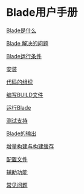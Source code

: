 Blade用户手册
============

[Blade是什么](what_is_blade_zh_CN.md)

[Blade 解决的问题](blade_features_zn_CN.md)

[Blade运行条件](blade_dependencies_zn_CN.md)

[安装](install_zn_CN.md)

[代码的组织](workspace_zn_CN.md)

[编写BUILD文件](build_file_zn_CN.md)

[运行Blade](blade_command_line_zn_CN.md)

[测试支持](run_tests_zn_CN.md)

[Blade的输出](output_files_zh_CN.md)

[增量构建与构建缓存](build_cache_zh_CN.md)

[配置文件](config_files_zn_CN.md)

[辅助功能](aux_zh_CN.md)

[常见问题](FAQ_zh_CN.md)
